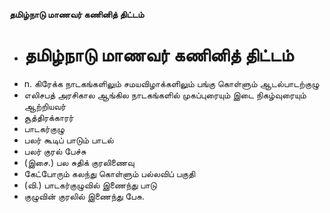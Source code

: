 **தமிழ்நாடு மாணவர் கணினித் திட்டம்**
- # தமிழ்நாடு மாணவர் கணினித் திட்டம்
- n. கிரேக்க நாடகங்களிலும் சமயவிழாக்களிலும் பங்கு கொள்ளும் ஆடல்பாடற்குழு
- எலிசபத் அரசிகால ஆங்கில நாடகங்களில் முகப்புரையும் இடை நிகழ்வுரையும் ஆற்றியவர்
- சூத்திரக்காரர்
- பாடகர்குழு
- பலர் கூடிப் பாடும் பாடல்
- பலர் குரல் பேச்சு
- (இசை.) பல சுதிக் குரலிணைவு
- கேட்போரும் கலந்து கொள்ளும் பல்லவிப் பகுதி
- (வி.) பாடகர்குழுவில் இணைந்து பாடு
- குழுவின் குரலில் இணைந்து பேசு.


